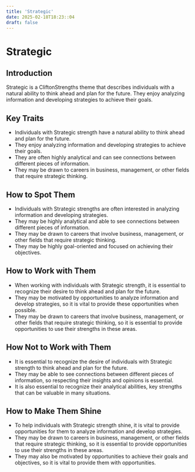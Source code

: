 ```yaml
---
title: 'Strategic'
date: 2025-02-18T18:23::04
draft: false
---
```


# Strategic

## Introduction

Strategic is a CliftonStrengths theme that describes individuals with a natural ability to think ahead and plan for the future. They enjoy analyzing information and developing strategies to achieve their goals.

## Key Traits

- Individuals with Strategic strength have a natural ability to think ahead and plan for the future.
- They enjoy analyzing information and developing strategies to achieve their goals.
- They are often highly analytical and can see connections between different pieces of information.
- They may be drawn to careers in business, management, or other fields that require strategic thinking.

## How to Spot Them

- Individuals with Strategic strengths are often interested in analyzing information and developing strategies.
- They may be highly analytical and able to see connections between different pieces of information.
- They may be drawn to careers that involve business, management, or other fields that require strategic thinking.
- They may be highly goal-oriented and focused on achieving their objectives.

## How to Work with Them

- When working with individuals with Strategic strength, it is essential to recognize their desire to think ahead and plan for the future.
- They may be motivated by opportunities to analyze information and develop strategies, so it is vital to provide these opportunities when possible.
- They may be drawn to careers that involve business, management, or other fields that require strategic thinking, so it is essential to provide opportunities to use their strengths in these areas.

## How Not to Work with Them

- It is essential to recognize the desire of individuals with Strategic strength to think ahead and plan for the future.
- They may be able to see connections between different pieces of information, so respecting their insights and opinions is essential.
- It is also essential to recognize their analytical abilities, key strengths that can be valuable in many situations.

## How to Make Them Shine

- To help individuals with Strategic strength shine, it is vital to provide opportunities for them to analyze information and develop strategies.
- They may be drawn to careers in business, management, or other fields that require strategic thinking, so it is essential to provide opportunities to use their strengths in these areas.
- They may also be motivated by opportunities to achieve their goals and objectives, so it is vital to provide them with opportunities.
